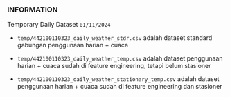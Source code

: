 ### INFORMATION

Temporary Daily Dataset `01/11/2024`

* `temp/442100110323_daily_weather_stdr.csv` adalah dataset standard gabungan penggunaan harian + cuaca

* `temp/442100110323_daily_weather_temp.csv` adalah dataset penggunaan harian + cuaca sudah di feature engineering, tetapi belum stasioner

* `temp/442100110323_daily_weather_stationary_temp.csv` adalah dataset penggunaan harian + cuaca sudah di feature engineering dan stasioner